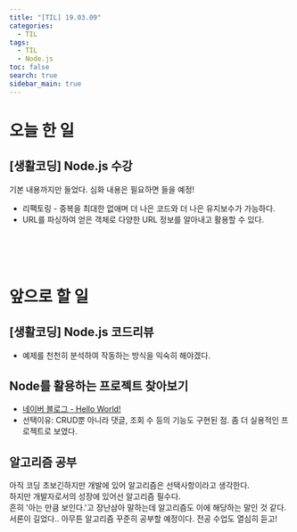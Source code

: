 ```yaml
---
title: "[TIL] 19.03.09"
categories: 
  - TIL
tags: 
  - TIL
  - Node.js
toc: false
search: true
sidebar_main: true
---
```


# 오늘 한 일

## [생활코딩] Node.js 수강
기본 내용까지만 들었다. 심화 내용은 필요하면 들을 예정! 

* 리팩토링 - 중복을 최대한 없애며 더 나은 코드와 더 나은 유지보수가 가능하다.
* URL를 파싱하여 얻은 객체로 다양한 URL 정보를 알아내고 활용할 수 있다.
<br><br><br><br><br>


# 앞으로 할 일

## [생활코딩] Node.js 코드리뷰
* 예제를 천천히 분석하여 작동하는 방식을 익숙히 해야겠다.

## Node를 활용하는 프로젝트 찾아보기
* [네이버 블로그 - Hello World!](https://blog.naver.com/azure0777/220764784580)
* 선택이유: CRUD뿐 아니라 댓글, 조회 수 등의 기능도 구현된 점. 좀 더 실용적인 프로젝트로 보였다.

## 알고리즘 공부
아직 코딩 초보긴하지만 개발에 있어 알고리즘은 선택사항이라고 생각한다.  
하지만 개발자로서의 성장에 있어선 알고리즘 필수다.  
흔히 '아는 만큼 보인다.'고 장난삼아 말하는데 알고리즘도 이에 해당하는 말인 것 같다.  
서론이 길었다.. 아무튼 알고리즘 꾸준히 공부할 예정이다. 전공 수업도 열심히 듣고!